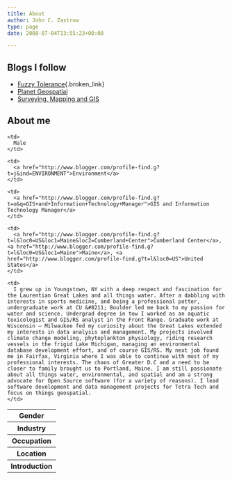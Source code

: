```yaml
---
title: About
author: John C. Zastrow
type: page
date: 2008-07-04T13:55:23+00:00

---
```

## Blogs I follow

  * [Fuzzy Tolerance][1]{.broken_link}
  * <a href="http://planetgs.com/" target="_blank">Planet Geospatial</a>
  * [Surveying, Mapping and GIS][2]

<div>
</div>

## About me

<table>
  <tr>
    <th>
      Gender
    </th>
    
    <td>
      Male
    </td>
  </tr>
  
  <tr>
    <th>
      Industry
    </th>
    
    <td>
      <a href="http://www.blogger.com/profile-find.g?t=j&ind=ENVIRONMENT">Environment</a>
    </td>
  </tr>
  
  <tr>
    <th>
      Occupation
    </th>
    
    <td>
      <a href="http://www.blogger.com/profile-find.g?t=o&q=GIS+and+Information+Technology+Manager">GIS and Information Technology Manager</a>
    </td>
  </tr>
  
  <tr>
    <th>
      Location
    </th>
    
    <td>
      <a href="http://www.blogger.com/profile-find.g?t=l&loc0=US&loc1=Maine&loc2=Cumberland+Center">Cumberland Center</a>, <a href="http://www.blogger.com/profile-find.g?t=l&loc0=US&loc1=Maine">Maine</a>, <a href="http://www.blogger.com/profile-find.g?t=l&loc0=US">United States</a>
    </td>
  </tr>
  
  <tr>
    <th>
      Introduction
    </th>
    
    <td>
      I grew up in Youngstown, NY with a deep respect and fascination for the Laurentian Great Lakes and all things water. After a dabbling with interests in sports medicine, and being a professional potter, undergraduate work at CU &#8211; Boulder led me back to my passion for water and science. Undergrad degree in tow I worked as an aquatic toxicologist and GIS/RS analyst in the Front Range. Graduate work at Wisconsin – Milwaukee fed my curiosity about the Great Lakes extended my interests in data analysis and management. My projects involved climate change modeling, phytoplankton physiology, riding research vessels in the frigid Lake Michigan, managing an environmental database development effort, and of course GIS/RS. My next job found me in Fairfax, Virginia where I was able to continue with most of my professional interests. The chaos of Greater D.C and a need to be closer to family brought us to Portland, Maine. I am still passionate about all things water, environmental, and spatial and am a strong advocate for Open Source software (for a variety of reasons). I lead software development and data management projects for Tetra Tech and focus on things geospatial.
    </td>
  </tr>
</table>

 [1]: http://maps.co.mecklenburg.nc.us/ft
 [2]: http://surveying-mapping-gis.blogspot.com/